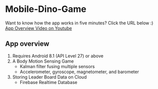 # Mobile-Dino-Game
Want to know how the app works in five minutes? Click the URL below :)<br>
[App Overview Video on Youtube](https://youtu.be/g-G37st5HQ4)

## App overview
1. Requires Android 8.1 (API Level 27) or above
2. A Body Motion Sensing Game 
   - Kalman filter fusing multiple sensors
   - Accelerometer, gyroscope,  magnetometer, and barometer
3. Storing Leader Board Data on Cloud
   - Firebase Realtime Database
   
